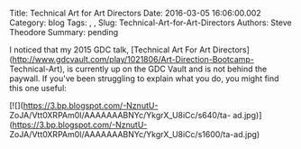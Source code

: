 Title: Technical Art for Art Directors
Date: 2016-03-05 16:06:00.002
Category: blog
Tags: , , 
Slug: Technical-Art-for-Art-Directors
Authors: Steve Theodore
Summary: pending

I noticed that my 2015 GDC talk, [Technical Art For Art
Directors](http://www.gdcvault.com/play/1021806/Art-Direction-Bootcamp-
Technical-Art),  is currently up on the GDC Vault and is not behind the
paywall.  If you've been struggling to explain what you do, you might find
this one useful:  
  

[![](https://3.bp.blogspot.com/-NznutU-
ZoJA/Vtt0XRPAm0I/AAAAAAABNYc/YkgrX_U8iCc/s640/ta-
ad.jpg)](https://3.bp.blogspot.com/-NznutU-
ZoJA/Vtt0XRPAm0I/AAAAAAABNYc/YkgrX_U8iCc/s1600/ta-ad.jpg)

  


